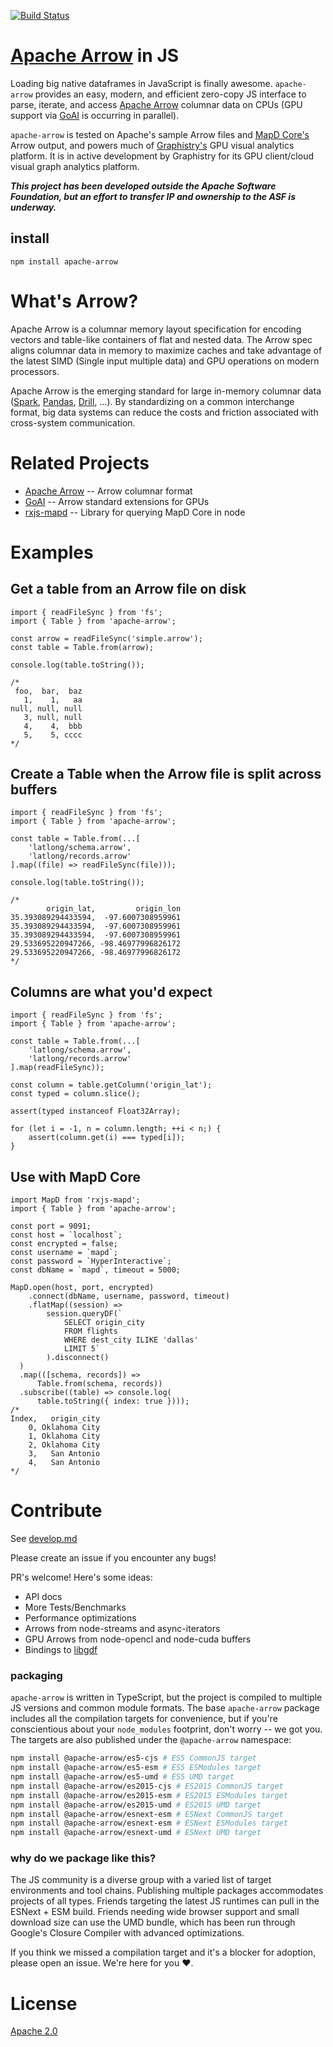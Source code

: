<!---
  Licensed to the Apache Software Foundation (ASF) under one
  or more contributor license agreements.  See the NOTICE file
  distributed with this work for additional information
  regarding copyright ownership.  The ASF licenses this file
  to you under the Apache License, Version 2.0 (the
  "License"); you may not use this file except in compliance
  with the License.  You may obtain a copy of the License at

    http://www.apache.org/licenses/LICENSE-2.0

  Unless required by applicable law or agreed to in writing,
  software distributed under the License is distributed on an
  "AS IS" BASIS, WITHOUT WARRANTIES OR CONDITIONS OF ANY
  KIND, either express or implied.  See the License for the
  specific language governing permissions and limitations
  under the License.
-->

[![Build Status](https://travis-ci.org/graphistry/arrow.svg?branch=master)](https://travis-ci.org/graphistry/arrow)

# [Apache Arrow](https://github.com/apache/arrow) in JS
Loading big native dataframes in JavaScript is finally awesome. `apache-arrow` provides an easy, modern, and efficient zero-copy JS interface to parse, iterate, and access [Apache Arrow](https://github.com/apache/arrow) columnar data on CPUs (GPU support via [GoAI](http://gpuopenanalytics.com/) is occurring in parallel).

`apache-arrow` is tested on Apache's sample Arrow files and [MapD Core's](https://www.mapd.com/platform/core/) Arrow output, and powers much of [Graphistry's](https://www.graphistry.com) GPU visual analytics platform. It is in active development by Graphistry for its GPU client/cloud visual graph analytics platform.

***This project has been developed outside the Apache Software Foundation, but an effort to transfer IP and ownership to the ASF is underway.***

## install
`npm install apache-arrow`

# What's Arrow?
Apache Arrow is a columnar memory layout specification for encoding vectors and table-like containers of flat and nested data. The Arrow spec aligns columnar data in memory to maximize caches and take advantage of the latest SIMD (Single input multiple data) and GPU operations on modern processors.

Apache Arrow is the emerging standard for large in-memory columnar data ([Spark](https://spark.apache.org/), [Pandas](http://wesmckinney.com/blog/pandas-and-apache-arrow/), [Drill](https://drill.apache.org/), ...). By standardizing on a common interchange format, big data systems can reduce the costs and friction associated with cross-system communication.

# Related Projects
* [Apache Arrow](https://github.com/apache/arrow) -- Arrow columnar format
* [GoAI](http://gpuopenanalytics.com/) -- Arrow standard extensions for GPUs
* [rxjs-mapd](https://github.com/graphistry/rxjs-mapd) -- Library for querying MapD Core in node

# Examples

## Get a table from an Arrow file on disk
```es6
import { readFileSync } from 'fs';
import { Table } from 'apache-arrow';

const arrow = readFileSync('simple.arrow');
const table = Table.from(arrow);

console.log(table.toString());

/*
 foo,  bar,  baz
   1,    1,   aa
null, null, null
   3, null, null
   4,    4,  bbb
   5,    5, cccc
*/
```

## Create a Table when the Arrow file is split across buffers
```es6
import { readFileSync } from 'fs';
import { Table } from 'apache-arrow';

const table = Table.from(...[
    'latlong/schema.arrow',
    'latlong/records.arrow'
].map((file) => readFileSync(file)));

console.log(table.toString());

/*
        origin_lat,         origin_lon
35.393089294433594,  -97.6007308959961
35.393089294433594,  -97.6007308959961
35.393089294433594,  -97.6007308959961
29.533695220947266, -98.46977996826172
29.533695220947266, -98.46977996826172
*/
```

## Columns are what you'd expect
```es6
import { readFileSync } from 'fs';
import { Table } from 'apache-arrow';

const table = Table.from(...[
    'latlong/schema.arrow',
    'latlong/records.arrow'
].map(readFileSync));

const column = table.getColumn('origin_lat');
const typed = column.slice();

assert(typed instanceof Float32Array);

for (let i = -1, n = column.length; ++i < n;) {
    assert(column.get(i) === typed[i]);
}
```

## Use with MapD Core

```es6
import MapD from 'rxjs-mapd';
import { Table } from 'apache-arrow';

const port = 9091;
const host = `localhost`;
const encrypted = false;
const username = `mapd`;
const password = `HyperInteractive`;
const dbName = `mapd`, timeout = 5000;

MapD.open(host, port, encrypted)
    .connect(dbName, username, password, timeout)
    .flatMap((session) =>
        session.queryDF(`
            SELECT origin_city
            FROM flights
            WHERE dest_city ILIKE 'dallas'
            LIMIT 5`
        ).disconnect()
  )
  .map(([schema, records]) =>
      Table.from(schema, records))
  .subscribe((table) => console.log(
      table.toString({ index: true })));
/*
Index,   origin_city
    0, Oklahoma City
    1, Oklahoma City
    2, Oklahoma City
    3,   San Antonio
    4,   San Antonio
*/
```

# Contribute

See [develop.md](https://github.com/graphistry/arrow/blob/master/develop.md)

Please create an issue if you encounter any bugs!

PR's welcome! Here's some ideas:

* API docs
* More Tests/Benchmarks
* Performance optimizations
* Arrows from node-streams and async-iterators
* GPU Arrows from node-opencl and node-cuda buffers
* Bindings to [libgdf](https://github.com/gpuopenanalytics/libgdf)

### packaging
`apache-arrow` is written in TypeScript, but the project is compiled to multiple JS versions and common module formats. The base `apache-arrow` package includes all the compilation targets for convenience, but if you're conscientious about your `node_modules` footprint, don't worry -- we got you. The targets are also published under the `@apache-arrow` namespace:
```sh
npm install @apache-arrow/es5-cjs # ES5 CommonJS target
npm install @apache-arrow/es5-esm # ES5 ESModules target
npm install @apache-arrow/es5-umd # ES5 UMD target
npm install @apache-arrow/es2015-cjs # ES2015 CommonJS target
npm install @apache-arrow/es2015-esm # ES2015 ESModules target
npm install @apache-arrow/es2015-umd # ES2015 UMD target
npm install @apache-arrow/esnext-esm # ESNext CommonJS target
npm install @apache-arrow/esnext-esm # ESNext ESModules target
npm install @apache-arrow/esnext-umd # ESNext UMD target
```

### why do we package like this?
The JS community is a diverse group with a varied list of target environments and tool chains. Publishing multiple packages accommodates projects of all types. Friends targeting the latest JS runtimes can pull in the ESNext + ESM build. Friends needing wide browser support and small download size can use the UMD bundle, which has been run through Google's Closure Compiler with advanced optimizations.

If you think we missed a compilation target and it's a blocker for adoption, please open an issue. We're here for you ❤️.

# License

[Apache 2.0](https://github.com/graphistry/arrow/blob/master/LICENSE)

